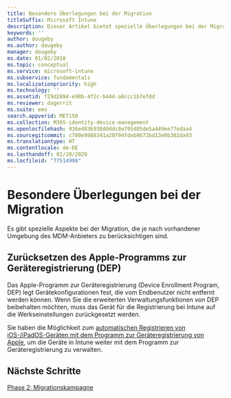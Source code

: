 ```yaml
---
title: Besondere Überlegungen bei der Migration
titleSuffix: Microsoft Intune
description: Dieser Artikel bietet spezielle Überlegungen bei der Migration, die Sie in Erwägung ziehen sollten, bevor Sie eine Migrationskampagne für Microsoft Intune starten.
keywords: ''
author: dougeby
ms.author: dougeby
manager: dougeby
ms.date: 01/02/2018
ms.topic: conceptual
ms.service: microsoft-intune
ms.subservice: fundamentals
ms.localizationpriority: high
ms.technology: ''
ms.assetid: f29d2894-e98b-4f2c-b444-a8ccc1b7efdd
ms.reviewer: dagerrit
ms.suite: ems
search.appverid: MET150
ms.collection: M365-identity-device-management
ms.openlocfilehash: 936e4836938ddddc8e795d85de5a449ee77edaa4
ms.sourcegitcommit: c780e9988341a20f94fdeb8672bd13e0b302da93
ms.translationtype: HT
ms.contentlocale: de-DE
ms.lasthandoff: 02/20/2020
ms.locfileid: "77514998"
---
```

# <a name="special-migration-considerations"></a>Besondere Überlegungen bei der Migration

Es gibt spezielle Aspekte bei der Migration, die je nach vorhandener Umgebung des MDM-Anbieters zu berücksichtigen sind.

## <a name="wipe-for-apples-device-enrollment-program-dep"></a>Zurücksetzen des Apple-Programms zur Geräteregistrierung (DEP)

Das Apple-Programm zur Geräteregistrierung (Device Enrollment Program, DEP) legt Gerätekonfigurationen fest, die vom Endbenutzer nicht entfernt werden können. Wenn Sie die erweiterten Verwaltungsfunktionen von DEP beibehalten möchten, muss das Gerät für die Registrierung bei Intune auf die Werkseinstellungen zurückgesetzt werden.

Sie haben die Möglichkeit zum [automatischen Registrieren von iOS-/iPadOS-Geräten mit dem Programm zur Geräteregistrierung von Apple](../enrollment/device-enrollment-program-enroll-ios.md), um die Geräte in Intune weiter mit dem Programm zur Geräteregistrierung zu verwalten.


## <a name="next-steps"></a>Nächste Schritte

[Phase 2: Migrationskampagne](../migration-guide-campaign.md)
